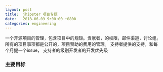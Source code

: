 ```yaml
---
layout: post
title:  jhipster 项目专题
date:   2018-06-09 9:00:00 +0800
categories: engineering
---
```

一个开源项目的管理，包含项目中的规矩。贡献者，的权限，邮件渠道，讨论组。
所有的项目事项都是公开的，项目赞助的费用的管理。
支持者提供的支持，和每个月提一个issue， 支持者的级别开发者的开发优先级
### 主要目标
